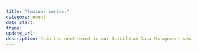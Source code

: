 ```yaml
---
title: "Seminar series:"
category: event
date_start: 
theme:
update_url:
description: Join the next event in our SciLifeLab Data Management seminar series.
---
```


